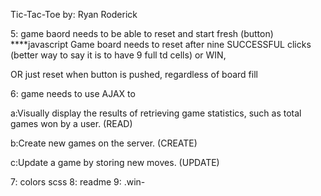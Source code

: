 Tic-Tac-Toe
by: Ryan Roderick





<!-- 1: User needs to be able to log in and be assigned to player 1
***Javascript
How do I assign player 1 = a? player 2=b?  WORKS!
How do I toggle between players a + b on click? WORKS! -->



<!-- 2:  User needs to be able to change password

WORKS!

3:  User needs to be able to click on baord, show x or o

AAHHHHHHHH! can't work it out, will come back later -->

<!-- Works! -->


<!-- 4:  User needs to be able to be declared winner or loser at the end of nine clicks or
on 3 in a row
****Javascript
How do I use tc class=aa, ab, ac to determine an array and match up x and o positions to declare winner?

WORKS!! -->



5:  game baord needs to be able to reset and start fresh (button)
****javascript
Game board needs to reset after nine SUCCESSFUL clicks (better way to say it is to
have 9 full td cells) or WIN,

OR
just reset when button is pushed, regardless of board fill

6: game needs to use AJAX to

a:Visually display the results of retrieving game statistics, such as total games won by a user. (READ)

b:Create new games on the server. (CREATE)

c:Update a game by storing new moves. (UPDATE)


7: colors scss
8: readme
9: .win-
